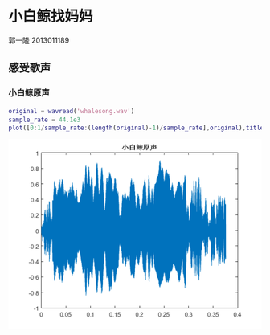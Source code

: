 # 小白鲸找妈妈

郭一隆 2013011189

## 感受歌声

### 小白鲸原声

```m
original = wavread('whalesong.wav')
sample_rate = 44.1e3
plot([0:1/sample_rate:(length(original)-1)/sample_rate],original),title('小白鲸原声')
```

![小白鲸原声](pic/OriginalWave.png)

